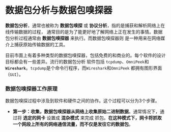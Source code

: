 数据包分析与数据包嗅探器
=============================================================
**数据包分析**，通常也被称为 **数据包嗅探** 或 **协议分析**，指的是捕获和解析网络上在线传输数据的过程，
通常目的是为了能更好地了解网络上正在发生的事情。数据包分析过程通常由 **数据包嗅探器** 来执行。而数据包嗅探器则
是一种用来在网络媒介上捕获原始传输数据的工具。

目前市面上有着多种类型的数据包嗅探器，包括免费的和商业的。每个软件的设计目标都会有一些差异。流行的数据包分析
软件包括 `tcpdump`、`OmniPeek`和 **`Wireshark`**。`tcpdump`是个命令行程序，而`Wireshark`和`OmniPeek`
都拥有图形界面（`GUI`）。

### 数据包嗅探器工作原理
数据包嗅探过程中涉及到软件和硬件之间的协作。这个过程可以分为3个步骤。
+ **第一步：收集，数据包嗅探器从网络上收集原始二进制数据**。通常情况下，通过将 **选定的网卡** 设置成 **混杂模式** 来完成
抓包。**在这种模式下，网卡将抓取一个网段上所有的网络通信流量，而不仅是发往它的数据包**。
 


